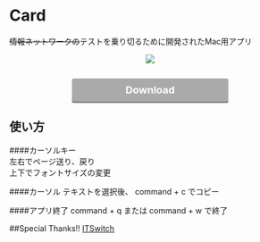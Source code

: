 # Card
~~情報ネットワークの~~テストを乗り切るために開発されたMac用アプリ  
<p align="center">
<img src ="https://github.com/Code-Hex/Card/blob/master/Card/Card/Assets.xcassets/AppIcon.appiconset/256.png" /><br><br>
<a style="width:280px; background-color:#aaa; border-radius:3px; box-shadow:0 3px 0 rgba(136,136,136,1); color:#fff; display:block; font-size:18px; font-weight:bold; text-align:center; text-decoration:none; margin:10px auto; padding:10px 0;" href="https://github.com/Code-Hex/Card/blob/master/Card/Card.dmg?raw=true">Download</a>
</p>

## 使い方

####カーソルキー  
左右でページ送り、戻り  
上下でフォントサイズの変更  
  
####カーソル
テキストを選択後、 command + c でコピー
  
####アプリ終了
command + q または command + w で終了
  
##Special Thanks!!
[ITSwitch](https://github.com/iluuu1994/ITSwitch)
